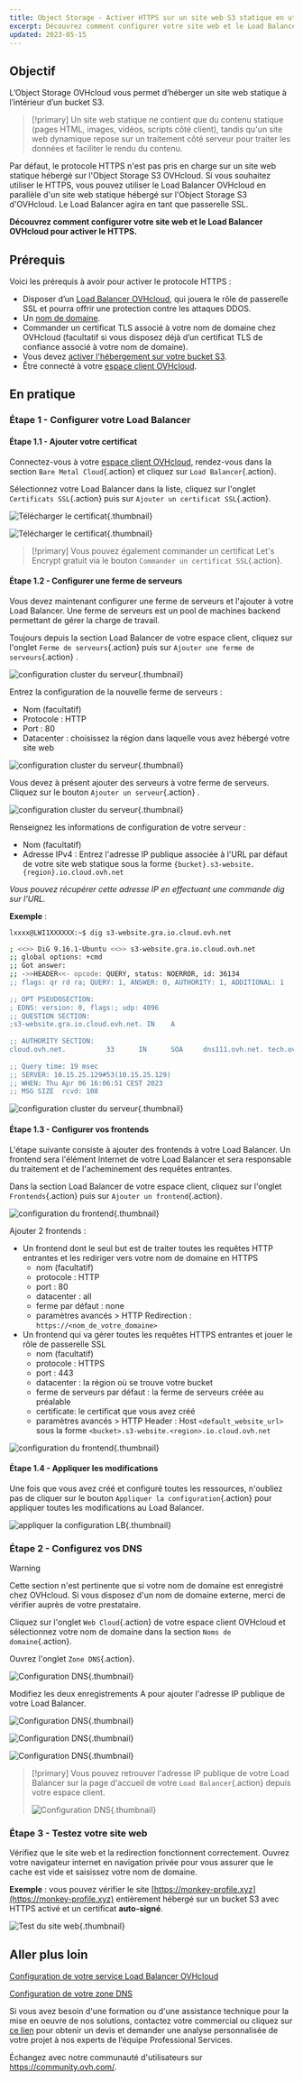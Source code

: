 ```yaml
---
title: Object Storage - Activer HTTPS sur un site web S3 statique en utilisant un domaine personnalisé
excerpt: Découvrez comment configurer votre site web et le Load Balancer OVHcloud pour activer le HTTPS
updated: 2023-05-15
---
```


## Objectif

L’Object Storage OVHcloud vous permet d’héberger un site web statique à l’intérieur d’un bucket S3.

> [!primary]
> Un site web statique ne contient que du contenu statique (pages HTML, images, vidéos, scripts côté client), tandis qu'un site web dynamique repose sur un traitement côté serveur pour traiter les données et faciliter le rendu du contenu.

Par défaut, le protocole HTTPS n'est pas pris en charge sur un site web statique hébergé sur l'Object Storage S3 OVHcloud. Si vous souhaitez utiliser le HTTPS, vous pouvez utiliser le Load Balancer OVHcloud en parallèle d'un site web statique hébergé sur l'Object Storage S3 d'OVHcloud. Le Load Balancer agira en tant que passerelle SSL.

**Découvrez comment configurer votre site web et le Load Balancer OVHcloud pour activer le HTTPS.**

## Prérequis

Voici les prérequis à avoir pour activer le protocole HTTPS :

- Disposer d’un [Load Balancer OVHcloud](https://www.ovhcloud.com/fr/network/load-balancer/), qui jouera le rôle de passerelle SSL et pourra offrir une protection contre les attaques DDOS.
- Un [nom de domaine](https://www.ovhcloud.com/fr/domains/).
- Commander un certificat TLS associé à votre nom de domaine chez OVHcloud (facultatif si vous disposez déjà d’un certificat TLS de confiance associé à votre nom de domaine).
- Vous devez [activer l'hébergement sur votre bucket S3](/pages/cloud/storage/object_storage/s3_website).
- Être connecté à votre [espace client OVHcloud](https://www.ovh.com/auth/?action=gotomanager&from=https://www.ovh.com/fr/&ovhSubsidiary=fr).

## En pratique

### Étape 1 - Configurer votre Load Balancer

#### Étape 1.1 - Ajouter votre certificat

Connectez-vous à votre [espace client OVHcloud](https://www.ovh.com/auth/?action=gotomanager&from=https://www.ovh.com/fr/&ovhSubsidiary=fr), rendez-vous dans la section `Bare Metal Cloud`{.action} et cliquez sur `Load Balancer`{.action}.

Sélectionnez votre Load Balancer dans la liste, cliquez sur l'onglet `Certificats SSL`{.action} puis sur `Ajouter un certificat SSL`{.action}.

![Télécharger le certificat](images/cert-creation01.png){.thumbnail}

![Télécharger le certificat](images/cert-creation02.png){.thumbnail}

> [!primary]
> Vous pouvez également commander un certificat Let's Encrypt gratuit via le bouton `Commander un certificat SSL`{.action}.

#### Étape 1.2 - Configurer une ferme de serveurs

Vous devez maintenant configurer une ferme de serveurs et l'ajouter à votre Load Balancer. Une ferme de serveurs est un pool de machines backend permettant de gérer la charge de travail.

Toujours depuis la section Load Balancer de votre espace client, cliquez sur l'onglet `Ferme de serveurs`{.action} puis sur `Ajouter une ferme de serveurs`{.action} .

![configuration cluster du serveur](images/serv-cluster-01.png){.thumbnail}

Entrez la configuration de la nouvelle ferme de serveurs :

- Nom (facultatif)
- Protocole : HTTP
- Port : 80
- Datacenter : choisissez la région dans laquelle vous avez hébergé votre site web

![configuration cluster du serveur](images/serv-cluster-02.png){.thumbnail}

Vous devez à présent ajouter des serveurs à votre ferme de serveurs. Cliquez sur le bouton `Ajouter un serveur`{.action} .

![configuration cluster du serveur](images/serv-cluster-03.png){.thumbnail}

Renseignez les informations de configuration de votre serveur :

- Nom (facultatif)
- Adresse IPv4 : Entrez l'adresse IP publique associée à l'URL par défaut de votre site web statique sous la forme `{bucket}.s3-website.{region}.io.cloud.ovh.net`

*Vous pouvez récupérer cette adresse IP en effectuant une commande dig sur l'URL.*

**Exemple** :

```sh
lxxxx@LWI1XXXXXX:~$ dig s3-website.gra.io.cloud.ovh.net

; <<>> DiG 9.16.1-Ubuntu <<>> s3-website.gra.io.cloud.ovh.net
;; global options: +cmd
;; Got answer:
;; ->>HEADER<<- opcode: QUERY, status: NOERROR, id: 36134
;; flags: qr rd ra; QUERY: 1, ANSWER: 0, AUTHORITY: 1, ADDITIONAL: 1
 
;; OPT PSEUDOSECTION:
; EDNS: version: 0, flags:; udp: 4096
;; QUESTION SECTION:
;s3-website.gra.io.cloud.ovh.net. IN    A
 
;; AUTHORITY SECTION:
cloud.ovh.net.          33      IN      SOA     dns111.ovh.net. tech.ovh.net. 2023040507 86400 3600 3600000 60
 
;; Query time: 19 msec
;; SERVER: 10.15.25.129#53(10.15.25.129)
;; WHEN: Thu Apr 06 16:06:51 CEST 2023
;; MSG SIZE  rcvd: 108
```

![configuration cluster du serveur](images/serv-cluster-04.png){.thumbnail}

#### Étape 1.3 - Configurer vos frontends

L'étape suivante consiste à ajouter des frontends à votre Load Balancer. Un frontend sera l'élément Internet de votre Load Balancer et sera responsable du traitement et de l'acheminement des requêtes entrantes.

Dans la section Load Balancer de votre espace client, cliquez sur l'onglet `Frontends`{.action} puis sur `Ajouter un frontend`{.action}.

![configuration du frontend](images/front-01.png){.thumbnail}

Ajouter 2 frontends :

- Un frontend dont le seul but est de traiter toutes les requêtes HTTP entrantes et les rediriger vers votre nom de domaine en HTTPS
    - nom (facultatif)
    - protocole : HTTP
    - port : 80
    - datacenter : all
    - ferme par défaut : none
    - paramètres avancés > HTTP Redirection : `https://<nom_de_votre_domaine>`
- Un frontend qui va gérer toutes les requêtes HTTPS entrantes et jouer le rôle de passerelle SSL
    - nom (facultatif)
    - protocole : HTTPS
    - port : 443
    - datacenter : la région où se trouve votre bucket
    - ferme de serveurs par défaut : la ferme de serveurs créée au préalable
    - certificate: le certificat que vous avez créé
    - paramètres avancés > HTTP Header : Host `<default_website_url>` sous la forme `<bucket>.s3-website.<region>.io.cloud.ovh.net`

![configuration du frontend](images/front-2.PNG){.thumbnail}

#### Étape 1.4 - Appliquer les modifications

Une fois que vous avez créé et configuré toutes les ressources, n'oubliez pas de cliquer sur le bouton `Appliquer la configuration`{.action} pour appliquer toutes les modifications au Load Balancer.

![appliquer la configuration LB](images/LB-apply-conf.PNG){.thumbnail}

### Étape 2 - Configurez vos DNS

> [!warning]
> Cette section n'est pertinente que si votre nom de domaine est enregistré chez OVHcloud. Si vous disposez d'un nom de domaine externe, merci de vérifier auprès de votre prestataire.

Cliquez sur l'onglet `Web Cloud`{.action} de votre espace client OVHcloud et sélectionnez votre nom de domaine dans la section `Noms de domaine`{.action}.

Ouvrez l'onglet `Zone DNS`{.action}.

![Configuration DNS](images/DNS-01.png){.thumbnail}

Modifiez les deux enregistrements A pour ajouter l'adresse IP publique de votre Load Balancer.

![Configuration DNS](images/DNS-02.png){.thumbnail}

![Configuration DNS](images/DNS-03.png){.thumbnail}

![Configuration DNS](images/DNS-04.png){.thumbnail}

> [!primary]
> Vous pouvez retrouver l'adresse IP publique de votre Load Balancer sur la page d'accueil de votre `Load Balancer`{.action} depuis votre espace client.
>
> ![Configuration DNS](images/DNS-05.png){.thumbnail}

### Étape 3 - Testez votre site web

Vérifiez que le site web et la redirection fonctionnent correctement. Ouvrez votre navigateur internet en navigation privée pour vous assurer que le cache est vide et saisissez votre nom de domaine.

**Exemple** : vous pouvez vérifier le site [https://monkey-profile.xyz](https://monkey-profile.xyz) entièrement hébergé sur un bucket S3 avec HTTPS activé et un certificat **auto-signé**.

![Test du site web](images/test.PNG){.thumbnail}

## Aller plus loin

[Configuration de votre service Load Balancer OVHcloud](/pages/cloud/load_balancer/use_presentation)

[Configuration de votre zone DNS](/pages/web/domains/dns_zone_edit)

Si vous avez besoin d'une formation ou d'une assistance technique pour la mise en oeuvre de nos solutions, contactez votre commercial ou cliquez sur [ce lien](https://www.ovhcloud.com/fr/professional-services/) pour obtenir un devis et demander une analyse personnalisée de votre projet à nos experts de l’équipe Professional Services.

Échangez avec notre communauté d'utilisateurs sur <https://community.ovh.com/>.
